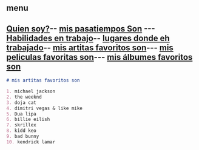 ## menu 
## [Quien soy?](./quiensoy.md)-- [mis pasatiempos Son](./pasatiempos.md) ---[Habilidades en trabajo](./experiencia.md)-- [lugares donde eh trabajado](./lugares.md)-- [mis artitas favoritos son](./artistas.md)--- [mis peliculas favoritas son](./peliculas.md)--- [mis álbumes favoritos son](./álbumes.md) 


```markdown
# mis artitas favoritos son 

1. michael jackson
2. the weeknd 
3. doja cat
4. dimitri vegas & like mike 
5. Dua lipa 
6. billie eilish 
7. skrillex 
8. kidd keo 
9. bad bunny
10. kendrick lamar
```
